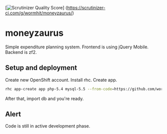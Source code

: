 [![Scrutinizer Quality Score](https://scrutinizer-ci.com/g/wormhit/moneyzaurus/badges/quality-score.png?s=db5f1345a86972d7d9f220f25182adc376a3e76c)]
(https://scrutinizer-ci.com/g/wormhit/moneyzaurus/)

moneyzaurus
=============

Simple expenditure planning system. Frontend is using jQuery Mobile. Backend is zf2.


Setup and deployment
-------

Create new OpenShift account. Install rhc. Create app.

``` sh
rhc app-create app php-5.4 mysql-5.5 --from-code=https://github.com/wormhit/moneyzaurus.git
```

After that, import db and you're ready.


Alert
-------

Code is still in active development phase.
